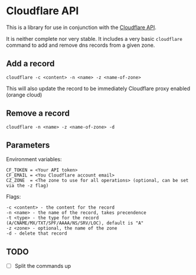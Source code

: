 Cloudflare API
==============

This is a library for use in conjunction with the [Cloudflare API](https://www.cloudflare.com/docs/client-api.html).

It is neither complete nor very stable. It includes a very basic `cloudflare` command to add and remove dns records from a given zone.

## Add a record

```
cloudflare -c <content> -n <name> -z <name-of-zone>
```

This will also update the record to be immediately Cloudflare proxy enabled (orange cloud)

## Remove a record

```
cloudflare -n <name> -z <name-of-zone> -d
```

## Parameters

Environment variables:

```
CF_TOKEN = <Your API token>
CF_EMAIL = <You Cloudflare account email>
CZ_ZONE  = <The zone to use for all operations> (optional, can be set via the -z flag)
```

Flags:

```
-c <content> - the content for the record
-n <name> - the name of the record, takes precendence
-t <type> - the type for the record (A/CNAME/MX/TXT/SPF/AAAA/NS/SRV/LOC), default is "A"
-z <zone> - optional, the name of the zone
-d - delete that record
```


## TODO

- [ ] Split the commands up
